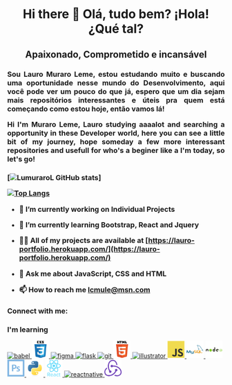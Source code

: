 ### 

<h1 align="center">Hi there 👋 Olá, tudo bem? ¡Hola! ¿Qué tal?</h1>
<h2 align="center">Apaixonado, Comprometido e incansável</h2>
<h3 align="justify">Sou Lauro Muraro Leme, estou estudando muito e buscando uma oportunidade nesse mundo do Desenvolvimento, aqui você pode ver um pouco do que já, espero que um dia sejam mais repositórios interessantes e úteis pra quem está começando como estou hoje, então vamos lá!

Hi I'm Muraro Leme, Lauro studying aaaalot and searching a opportunity in these Developer world, here you can see a little bit of my journey, hope someday a few more interessant repositories and usefull for who's a beginer like a I'm today, so let's go!<h3>
  [![LumuraroL GitHub stats](https://github-readme-stats.vercel.app/api?username=LmuraroL)]

  [![Top Langs](https://github-readme-stats.vercel.app/api/top-langs/?username=LmuraroL)](https://github.com/LmuraroL/github-readme-stats)


- 🔭 I’m currently working on **Individual Projects**

- 🌱 I’m currently learning **Bootstrap, React and Jquery**

- 👨‍💻 All of my projects are available at [https://lauro-portfolio.herokuapp.com/](https://lauro-portfolio.herokuapp.com/)

- 💬 Ask me about **JavaScript, CSS and HTML**

- 📫 How to reach me **lcmule@msn.com**

<h3 align="left">Connect with me:</h3>
<p align="left">
</p>

<h3 align="left">I'm learning</h3>
<p align="left"> <a href="https://babeljs.io/" target="_blank" rel="noreferrer"> <img src="https://www.vectorlogo.zone/logos/babeljs/babeljs-icon.svg" alt="babel" width="40" height="40"/> </a> <a href="https://www.w3schools.com/css/" target="_blank" rel="noreferrer"> <img src="https://raw.githubusercontent.com/devicons/devicon/master/icons/css3/css3-original-wordmark.svg" alt="css3" width="40" height="40"/> </a> <a href="https://www.figma.com/" target="_blank" rel="noreferrer"> <img src="https://www.vectorlogo.zone/logos/figma/figma-icon.svg" alt="figma" width="40" height="40"/> </a> <a href="https://flask.palletsprojects.com/" target="_blank" rel="noreferrer"> <img src="https://www.vectorlogo.zone/logos/pocoo_flask/pocoo_flask-icon.svg" alt="flask" width="40" height="40"/> </a> <a href="https://git-scm.com/" target="_blank" rel="noreferrer"> <img src="https://www.vectorlogo.zone/logos/git-scm/git-scm-icon.svg" alt="git" width="40" height="40"/> </a> <a href="https://www.w3.org/html/" target="_blank" rel="noreferrer"> <img src="https://raw.githubusercontent.com/devicons/devicon/master/icons/html5/html5-original-wordmark.svg" alt="html5" width="40" height="40"/> </a> <a href="https://www.adobe.com/in/products/illustrator.html" target="_blank" rel="noreferrer"> <img src="https://www.vectorlogo.zone/logos/adobe_illustrator/adobe_illustrator-icon.svg" alt="illustrator" width="40" height="40"/> </a> <a href="https://developer.mozilla.org/en-US/docs/Web/JavaScript" target="_blank" rel="noreferrer"> <img src="https://raw.githubusercontent.com/devicons/devicon/master/icons/javascript/javascript-original.svg" alt="javascript" width="40" height="40"/> </a> <a href="https://www.mysql.com/" target="_blank" rel="noreferrer"> <img src="https://raw.githubusercontent.com/devicons/devicon/master/icons/mysql/mysql-original-wordmark.svg" alt="mysql" width="40" height="40"/> </a> <a href="https://nodejs.org" target="_blank" rel="noreferrer"> <img src="https://raw.githubusercontent.com/devicons/devicon/master/icons/nodejs/nodejs-original-wordmark.svg" alt="nodejs" width="40" height="40"/> </a> <a href="https://www.photoshop.com/en" target="_blank" rel="noreferrer"> <img src="https://raw.githubusercontent.com/devicons/devicon/master/icons/photoshop/photoshop-line.svg" alt="photoshop" width="40" height="40"/> </a> <a href="https://www.python.org" target="_blank" rel="noreferrer"> <img src="https://raw.githubusercontent.com/devicons/devicon/master/icons/python/python-original.svg" alt="python" width="40" height="40"/> </a> <a href="https://reactjs.org/" target="_blank" rel="noreferrer"> <img src="https://raw.githubusercontent.com/devicons/devicon/master/icons/react/react-original-wordmark.svg" alt="react" width="40" height="40"/> </a> <a href="https://reactnative.dev/" target="_blank" rel="noreferrer"> <img src="https://reactnative.dev/img/header_logo.svg" alt="reactnative" width="40" height="40"/> </a> <a href="https://redux.js.org" target="_blank" rel="noreferrer"> <img src="https://raw.githubusercontent.com/devicons/devicon/master/icons/redux/redux-original.svg" alt="redux" width="40" height="40"/> </a> </p>

